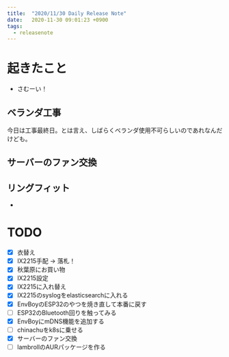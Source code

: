 ```yaml
---
title:  "2020/11/30 Daily Release Note"
date:   2020-11-30 09:01:23 +0900
tags:
  - releasenote
---
```

# 起きたこと

* さむーい！

## ベランダ工事

今日は工事最終日。とは言え、しばらくベランダ使用不可らしいのであれなんだけども。

## サーバーのファン交換

## リングフィット

* 

# TODO 

- [x] 衣替え
- [X] IX2215手配 -> 落札！
- [x] 秋葉原にお買い物
- [x] IX2215設定
- [x] IX2215に入れ替え
- [x] IX2215のsyslogをelasticsearchに入れる
- [x] EnvBoyのESP32のやつを焼き直して本番に戻す
- [ ] ESP32のBluetooth回りを触ってみる
- [x] EnvBoyにmDNS機能を追加する
- [ ] chinachuをk8sに乗せる
- [x] サーバーのファン交換
- [ ] lambrollのAURパッケージを作る